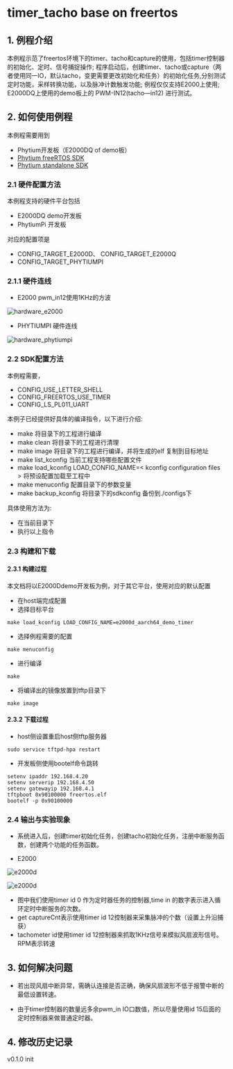 # timer_tacho base on freertos

## 1. 例程介绍

本例程示范了freertos环境下的timer、tacho和capture的使用，包括timer控制器的初始化、定时、信号捕捉操作;
程序启动后，创建timer、tacho或capture（两者使用同一IO，默认tacho，变更需要更改初始化和任务）的初始化任务,分别测试定时功能，采样转换功能，以及脉冲计数触发功能;
例程仅仅支持E2000上使用;
E2000DQ上使用的demo板上的 PWM-IN12(tacho—in12) 进行测试。

## 2. 如何使用例程

本例程需要用到
- Phytium开发板（E2000DQ of demo板）
- [Phytium freeRTOS SDK](https://gitee.com/phytium_embedded/phytium-free-rtos-sdk)
- [Phytium standalone SDK](https://gitee.com/phytium_embedded/phytium-standalone-sdk)
### 2.1 硬件配置方法

本例程支持的硬件平台包括
- E2000DQ demo开发板
- PhytiumPi 开发板

对应的配置项是

- CONFIG_TARGET_E2000D、 CONFIG_TARGET_E2000Q 
- CONFIG_TARGET_PHYTIUMPI

### 2.1.1 硬件连线

- E2000 pwm_in12使用1KHz的方波

![hardware_e2000](./figs/tacho_hdw.png)

- PHYTIUMPI 硬件连线

![hardware_phytiumpi](./figs/phytiumpi_tacho.png)

### 2.2 SDK配置方法

本例程需要，

- CONFIG_USE_LETTER_SHELL
- CONFIG_FREERTOS_USE_TIMER
- CONFIG_LS_PL011_UART

本例子已经提供好具体的编译指令，以下进行介绍:
- make 将目录下的工程进行编译
- make clean  将目录下的工程进行清理
- make image   将目录下的工程进行编译，并将生成的elf 复制到目标地址
- make list_kconfig 当前工程支持哪些配置文件
- make load_kconfig LOAD_CONFIG_NAME=< kconfig configuration files >  将预设配置加载至工程中
- make menuconfig   配置目录下的参数变量
- make backup_kconfig 将目录下的sdkconfig 备份到./configs下

具体使用方法为:
- 在当前目录下
- 执行以上指令

### 2.3 构建和下载

#### 2.3.1 构建过程

本文档将以E2000Ddemo开发板为例，对于其它平台，使用对应的默认配置

- 在host端完成配置
- 选择目标平台

```
make load_kconfig LOAD_CONFIG_NAME=e2000d_aarch64_demo_timer
```

- 选择例程需要的配置

```
make menuconfig
```

- 进行编译
```
make
```

- 将编译出的镜像放置到tftp目录下
```
make image
```

#### 2.3.2 下载过程

- host侧设置重启host侧tftp服务器
```
sudo service tftpd-hpa restart
```

- 开发板侧使用bootelf命令跳转
```
setenv ipaddr 192.168.4.20  
setenv serverip 192.168.4.50 
setenv gatewayip 192.168.4.1 
tftpboot 0x90100000 freertos.elf
bootelf -p 0x90100000
```

### 2.4 输出与实验现象

- 系统进入后，创建timer初始化任务，创建tacho初始化任务，注册中断服务函数，创建两个功能的任务函数。

- E2000

![e2000d](./figs/timer_capture.png)

![e2000d](./figs/timer_tacho.png)

- 图中我们使用timer id 0 作为定时器任务的控制器,time in 的数字表示进入循环定时中断服务的次数。
- get captureCnt表示使用timer id 12控制器来采集脉冲的个数（设置上升沿捕获）
- tachometer id使用timer id 12控制器来抓取1KHz信号来模拟风扇波形信号。RPM表示转速

## 3. 如何解决问题

- 若出现风扇中断异常，需确认连接是否正确，确保风扇波形不低于报警中断的最低设置转速。

- 由于timer控制器的数量远多余pwm_in IO口数值，所以尽量使用id 15后面的定时控制器来做普通定时器。

## 4. 修改历史记录
v0.1.0 init
